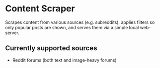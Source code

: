 # Content Scraper
Scrapes content from various sources (e.g. subreddits),
applies filters so only popular posts are shown,
and serves them via a simple local web-server.

## Currently supported sources
* Reddit forums (both text and image-heavy forums)
